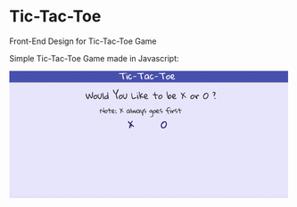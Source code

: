 # Tic-Tac-Toe
Front-End Design for Tic-Tac-Toe Game

Simple Tic-Tac-Toe Game made in Javascript:

<img src="https://github.com/csimmons155/Tic-Tac-Toe/blob/master/video/tictactoe_vid.gif" alt="tic-tac-toe gif">

